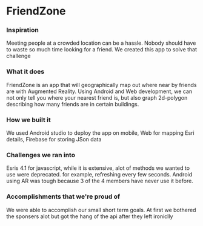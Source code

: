 # FriendZone

### Inspiration
Meeting people at a crowded location can be a hassle. Nobody should have to waste so much time looking for a friend. We created this app to solve that challenge

### What it does
FriendZone is an app that will geographically map out where near by friends are with Augmented Reality. Using Android and Web development, we can not only tell you where your nearest friend is, but also graph 2d-polygon describing how many friends are in certain buildings.

### How we built it
We used Android studio to deploy the app on mobile, Web for mapping Esri details, Firebase for storing JSon data

### Challenges we ran into
Esris 4.1 for javascript, while it is extensive, alot of methods we wanted to use were deprecated. for example, refreshing every few seconds. Android using AR was tough because 3 of the 4 members have never use it before.

### Accomplishments that we're proud of
We were able to accomplish our small short term goals. At first we bothered the sponsers alot but got the hang of the api after they left ironiclly
